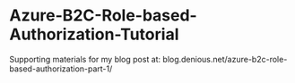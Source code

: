 # Azure-B2C-Role-based-Authorization-Tutorial
Supporting materials for my blog post at: blog.denious.net/azure-b2c-role-based-authorization-part-1/
